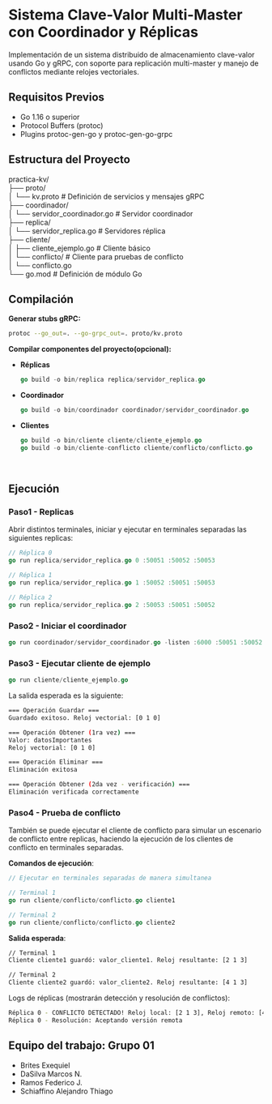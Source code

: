 # Sistema Clave-Valor Multi-Master con Coordinador y Réplicas

Implementación de un sistema distribuido de almacenamiento clave-valor usando Go y gRPC, con soporte para replicación multi-master y manejo de conflictos mediante relojes vectoriales.

## Requisitos Previos

- Go 1.16 o superior
- Protocol Buffers (protoc)
- Plugins protoc-gen-go y protoc-gen-go-grpc

## Estructura del Proyecto
practica-kv/  
├── proto/  
│   └── kv.proto # Definición de servicios y mensajes gRPC  
├── coordinador/  
│   └── servidor_coordinador.go # Servidor coordinador  
├── replica/  
│   └── servidor_replica.go # Servidores réplica  
├── cliente/  
│   ├── cliente_ejemplo.go # Cliente básico  
│   └── conflicto/ # Cliente para pruebas de conflicto  
│   └── conflicto.go  
└── go.mod # Definición de módulo Go  


## Compilación

**Generar stubs gRPC:**

```bash
protoc --go_out=. --go-grpc_out=. proto/kv.proto
```


**Compilar componentes del proyecto(opcional):**  

 - **Réplicas**
    ```go
    go build -o bin/replica replica/servidor_replica.go
    ```

 - **Coordinador**
    ```go
    go build -o bin/coordinador coordinador/servidor_coordinador.go
    ```

 - **Clientes**
    ```go
    go build -o bin/cliente cliente/cliente_ejemplo.go
    go build -o bin/cliente-conflicto cliente/conflicto/conflicto.go
    ```

<br>  

## Ejecución

### Paso1 - Replicas
Abrir distintos terminales, iniciar y ejecutar en terminales separadas las siguientes replicas:

```go
// Réplica 0
go run replica/servidor_replica.go 0 :50051 :50052 :50053
```

```go
// Réplica 1
go run replica/servidor_replica.go 1 :50052 :50051 :50053
```

```go
// Réplica 2
go run replica/servidor_replica.go 2 :50053 :50051 :50052
```

### Paso2 - Iniciar el coordinador

```go
go run coordinador/servidor_coordinador.go -listen :6000 :50051 :50052 :50053
```


### Paso3 - Ejecutar cliente de ejemplo
```go
go run cliente/cliente_ejemplo.go
```

La salida esperada es la siguiente:

```bash
=== Operación Guardar ===
Guardado exitoso. Reloj vectorial: [0 1 0]

=== Operación Obtener (1ra vez) ===
Valor: datosImportantes
Reloj vectorial: [0 1 0]

=== Operación Eliminar ===
Eliminación exitosa

=== Operación Obtener (2da vez - verificación) ===
Eliminación verificada correctamente
```

### Paso4 - Prueba de conflicto
También se puede ejecutar el cliente de conflicto para simular un escenario de conflicto entre replicas, haciendo la ejecución de los clientes de conflicto en terminales separadas.  

**Comandos de ejecución**: 

```go
// Ejecutar en terminales separadas de manera simultanea

// Terminal 1
go run cliente/conflicto/conflicto.go cliente1

// Terminal 2
go run cliente/conflicto/conflicto.go cliente2
```

**Salida esperada**:

```bash
// Terminal 1
Cliente cliente1 guardó: valor_cliente1. Reloj resultante: [2 1 3]

// Terminal 2
Cliente cliente2 guardó: valor_cliente2. Reloj resultante: [4 1 3]
```


Logs de réplicas (mostrarán detección y resolución de conflictos):  

```bash
Réplica 0 - CONFLICTO DETECTADO! Reloj local: [2 1 3], Reloj remoto: [4 1 3]
Réplica 0 - Resolución: Aceptando versión remota
```

## Equipo del trabajo: Grupo 01  
- Brites Exequiel
- DaSilva Marcos N.
- Ramos Federico J.
- Schiaffino Alejandro Thiago
